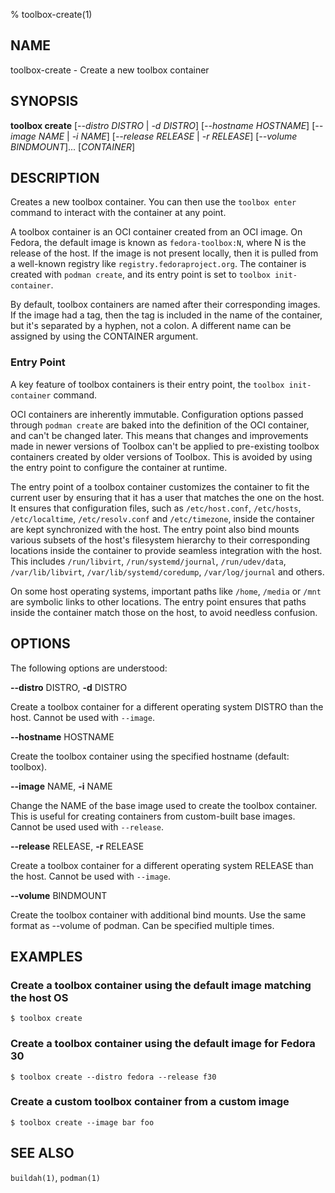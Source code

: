 % toolbox-create(1)

## NAME
toolbox\-create - Create a new toolbox container

## SYNOPSIS
**toolbox create** [*--distro DISTRO* | *-d DISTRO*]
               [*--hostname HOSTNAME*]
               [*--image NAME* | *-i NAME*]
               [*--release RELEASE* | *-r RELEASE*]
               [*--volume BINDMOUNT*]...
               [*CONTAINER*]

## DESCRIPTION

Creates a new toolbox container. You can then use the `toolbox enter` command
to interact with the container at any point.

A toolbox container is an OCI container created from an OCI image. On Fedora,
the default image is known as `fedora-toolbox:N`, where N is the release of
the host. If the image is not present locally, then it is pulled from a
well-known registry like `registry.fedoraproject.org`. The container is
created with `podman create`, and its entry point is set to `toolbox
init-container`.

By default, toolbox containers are named after their corresponding images. If
the image had a tag, then the tag is included in the name of the container,
but it's separated by a hyphen, not a colon. A different name can be assigned
by using the CONTAINER argument.

### Entry Point

A key feature of toolbox containers is their entry point, the `toolbox
init-container` command.

OCI containers are inherently immutable. Configuration options passed through
`podman create` are baked into the definition of the OCI container, and can't
be changed later. This means that changes and improvements made in newer
versions of Toolbox can't be applied to pre-existing toolbox containers
created by older versions of Toolbox. This is avoided by using the entry point
to configure the container at runtime.

The entry point of a toolbox container customizes the container to fit the
current user by ensuring that it has a user that matches the one on the host.
It ensures that configuration files, such as `/etc/host.conf`, `/etc/hosts`,
`/etc/localtime`, `/etc/resolv.conf` and `/etc/timezone`, inside the container
are kept synchronized with the host. The entry point also bind mounts various
subsets of the host's filesystem hierarchy to their corresponding locations
inside the container to provide seamless integration with the host. This
includes `/run/libvirt`, `/run/systemd/journal`, `/run/udev/data`,
`/var/lib/libvirt`, `/var/lib/systemd/coredump`, `/var/log/journal` and others.

On some host operating systems, important paths like `/home`, `/media` or
`/mnt` are symbolic links to other locations. The entry point ensures that
paths inside the container match those on the host, to avoid needless
confusion.

## OPTIONS ##

The following options are understood:

**--distro** DISTRO, **-d** DISTRO

Create a toolbox container for a different operating system DISTRO than the
host. Cannot be used with `--image`.

**--hostname** HOSTNAME

Create the toolbox container using the specified hostname (default: toolbox).

**--image** NAME, **-i** NAME

Change the NAME of the base image used to create the toolbox container. This
is useful for creating containers from custom-built base images. Cannot be used
used with `--release`.

**--release** RELEASE, **-r** RELEASE

Create a toolbox container for a different operating system RELEASE than the
host. Cannot be used with `--image`.

**--volume** BINDMOUNT

Create the toolbox container with additional bind mounts. Use the same format as
--volume of podman. Can be specified multiple times.

## EXAMPLES

### Create a toolbox container using the default image matching the host OS

```
$ toolbox create
```

### Create a toolbox container using the default image for Fedora 30

```
$ toolbox create --distro fedora --release f30
```

### Create a custom toolbox container from a custom image

```
$ toolbox create --image bar foo
```

## SEE ALSO

`buildah(1)`, `podman(1)`

